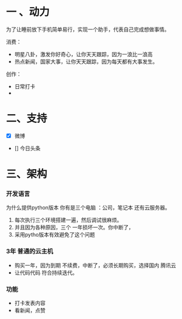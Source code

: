 # 一  、动力

 为了让睡前放下手机简单易行，实现一个助手，代表自己完成想做事情。

消费：

- 明星八卦，激发你好奇心，让你天天跟踪，因为一浪比一浪高
- 热点新闻，国家大事，让你天天跟踪，因为每天都有大事发生。

创作：

- 日常打卡
- 
# 二、支持

  - [x]  微博 

  - []  今日头条

# 三、架构

### 开发语言
为什么提供python版本
你有是三个电脑 ：公司，笔记本 还有云服务器。
1. 每次执行三个环境搭建一遍，然后调试很麻烦。
2. 并且因为各种原因，三个 一年损坏一次。你中断了，
3. 采用pytho版本有效避免了这个问题
###  3年 普通的云主机 
- 购买一年，因为到期 不续费，中断了，必须长期购买，选择国内 腾讯云
- 让代码代码 符合持续迭代。

### 功能
- 打卡发表内容
- 看新闻，点赞


